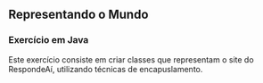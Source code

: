 ## Representando o Mundo

### Exercício em Java

Este exercício consiste em criar classes que representam o site do RespondeAí, utilizando técnicas de encapuslamento.
